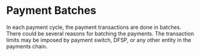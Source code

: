 # Payment Batches

In each payment cycle, the payment transactions are done in batches. There could be several reasons for batching the payments. The transaction limits may be imposed by payment switch, DFSP, or any other entity in the payments chain.
